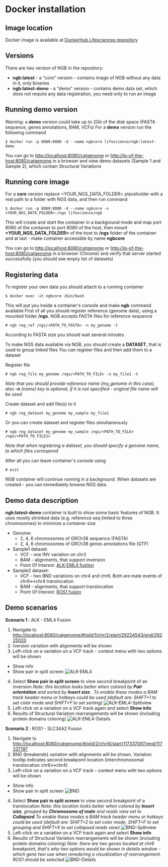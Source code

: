 # Docker installation
## Image location
Docker image is available at [DockerHub Lifesciences repository](https://hub.docker.com/r/lifescience/ngb/)

## Versions
There are two version of NGB in the repository:

* **ngb:latest** - a "core" version - contains image of NGB without any data in it, only binaries
* **ngb:latest-demo** - a "demo" version - contains demo data set, which does not require any data registration, you need only to run an image

## Running demo version
Warning: a **demo** version could take up to 2Gb of the disk space (FASTA sequence, genes annotations, BAM, VCFs)
For a **demo** version run the following command
```
$ docker run -p 8080:8080 -d --name ngbcore lifescience/ngb:latest-demo
```  
You can go to [http://localhost:8080/catgenome](http://localhost:8080/catgenome) or [http://ip-of-the-host:8080/catgenome](http://ip-of-the-host:8080/catgenome) in a browser and view demo datasets (Sample 1 and Sample 2), which contain Structural Variations

## Running core image
For a **core** version replace <YOUR_NGS_DATA_FOLDER> placeholder with a real path to a folder with NGS data, and then run command
```
$ docker run -p 8080:8080 -d --name ngbcore -v <YOUR_NGS_DATA_FOLDER>:/ngs lifescience/ngb
```
This will create and start the container in a background mode and map port 8080 of the container to port 8080 of the host, then mount **<YOUR_NGS_DATA_FOLDER>** of the host to **/ngs** folder of the container and at last - make container accessible by name **ngbcore**

You can go to [http://localhost:8080/catgenome](http://localhost:8080/catgenome) or [http://ip-of-the-host:8080/catgenome](http://ip-of-the-host:8080/catgenome) in a browser (Chrome) and verify that server started successfully (you should see empty list of datasets)

## Registering data
To register your own data you should attach to a running container
```
$ docker exec -it ngbcore /bin/bash
```
This will put you inside a container's console and make **ngb** command available
First of all you should register reference (genome data), using a mounted folder **/ngs**. NGB accepts FASTA files for reference sequence
```
# ngb reg_ref /ngs/<PATH_TO_FASTA> -n my_genome -t
```

According to FASTA size you should wait several minutes.

To make NGS data available via NGB, you should create a **DATASET**, that is used to group linked files
You can register files and then add them to a dataset

Register file
```
# ngb reg_file my_genome /ngs/<PATH_TO_FILE> -n my_file1 -t
```

*Note that you should provide reference name (my_genome in this case), also **-n** (name) key is optional, if it is not specified - original file name will be used*

Create dataset and add file(s) to it
```
# ngb reg_dataset my_genome my_sample my_file1
```

Or you can create dataset and register files simultaneously
```
# ngb reg_dataset my_genome my_sample /ngs/<PATH_TO_FILE> /ngs/<PATH_TO_FILE2>
```

*Note that when registering a dataset, you should specify a genome name, to which files correspond*

After all you can leave container's console using
```
# exit
```

NGB container will continue running in a background.
When datasets are created - you can immediately browse NGS data.

## Demo data description
**ngb:latest-demo** container is built to show some basic features of NGB. It uses mostly shrinked data (e.g. reference seq limited to three chromosomes) to minimize a container size

* Genome:
    * 2, 4, 6 chromosomes of GRCh38 sequence (FASTA)
    * 2, 4, 6 chromosomes of GRCh38 genes annotations file (GTF)
* Sample1 dataset:
    * VCF - one INV variation on chr2
    * BAM - alignments, that support inversion
    * Point Of Interest: [ALK-EML4 fustion](http://locahost:8080/catgenome/#/pId/1/chr/2/start/29224543/end/29225020)
* Sample2 dataset:
    * VCF - two BND variations on chr4 and chr6. Both are mate events of chr6<->chr4 translocation
    * BAM - alignments, that support translocation
    * Point Of Interest: [ROS1 fusion](http://localhost:8080/catgenome/#/pId/2/chr/6/start/117337097/end/117337197)

## Demo scenarios
**Scenario 1** : ALK - EML4 Fusion

1. Navigate to [http://locahost:8080/catgenome/#/pId/1/chr/2/start/29224543/end/29225020](http://locahost:8080/catgenome/#/pId/1/chr/2/start/29224543/end/29225020)
2. Iversion variation with alignments will be shown
3. Left-click on a variation on a VCF track - context menu with two options will be shown
 * Show info
 * Show pair in split screen
![ALK-EML4](images/docker-1.png)
4. Select **Show pair in split screen** to view second breakpoint of an inversion
*Note: this location looks better when colored by **Pair orientation** and sorted by **Insert size** . To enable these modes a BAM track header menu or hotkeys could be used (default are: SHIFT+1 to set color mode and SHIFT+Y to set sorting)*
![ALK-EML4-Splitview](images/docker-2.png)
5.  Left-click on a variation on a VCF track again and select **Show info**
6. Results of Structural Variation rearrangements will be shown (including protein domains coloring)
![ALK-EML4-Details](images/docker-3.png)

**Scenario 2** : ROS1 - SLC34A2 Fusion

1. Navigate to [http://localhost:8080/catgenome/#/pId/2/chr/6/start/117337097/end/117337197](http://localhost:8080/catgenome/#/pId/2/chr/6/start/117337097/end/117337197)
2. BND (breakends) variation with alignments will be shown. Variation tooltip indicates second breakpoint location (interchromosomal translocation chr6<->chr4)
3. Left-click on a variation on a VCF track - context menu with two options will be shown
 * Show info
 * Show pair in split screen
![BND](images/docker-4.png)
4. Select **Show pair in split screen** to view second breakpoint of a translocation
*Note: this location looks better when colored by **Insert size**, grouped by **Chromosome of mate** and reads view set to **Collapsed** To enable these modes a BAM track header menu or hotkeys could be used (default are: SHIFT+2 to set color mode, SHIFT+F to set grouping and SHIFT+X to set collapsed reads view)*
![BND-Splitview](images/docker-5.png)
5.  Left-click on a variation on a VCF track again and select **Show info**
6. Results of Structural Variation rearrangements will be shown (including protein domains coloring)
*Note: there are two genes located at chr6 breakpoint, that's why two options would be shown in details window - which gene two use when renedering a visualization of rearrangement. ROS1 should be selected*
![BND-Details](images/docker-6.png)

